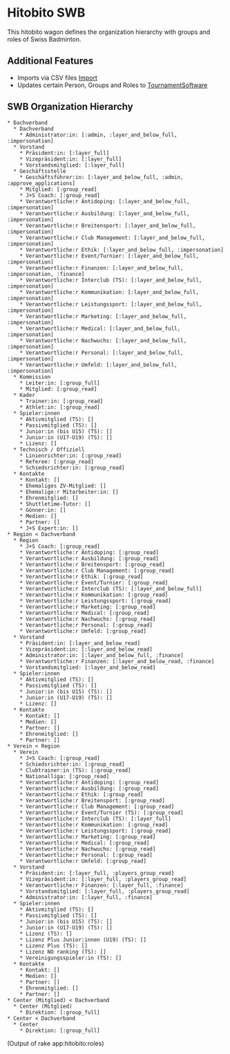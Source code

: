 # Hitobito SWB

This hitobito wagon defines the organization hierarchy with groups and roles
of Swiss Badminton.

## Additional Features

- Imports via CSV files [Import](./doc/import.md)
- Updates certain Person, Groups and Roles to [TournamentSoftware](./doc/tournament_software.md)

## SWB Organization Hierarchy

<!-- roles:start -->
    * Dachverband
      * Dachverband
        * Administrator:in: [:admin, :layer_and_below_full, :impersonation]
      * Vorstand
        * Präsident:in: [:layer_full]
        * Vizepräsident:in: [:layer_full]
        * Vorstandsmitglied: [:layer_full]
      * Geschäftsstelle
        * Geschäftsführer:in: [:layer_and_below_full, :admin, :approve_applications]
        * Mitglied: [:group_read]
        * J+S Coach: [:group_read]
        * Verantwortliche:r Antidoping: [:layer_and_below_full, :impersonation]
        * Verantwortliche:r Ausbildung: [:layer_and_below_full, :impersonation]
        * Verantwortliche:r Breitensport: [:layer_and_below_full, :impersonation]
        * Verantwortliche:r Club Management: [:layer_and_below_full, :impersonation]
        * Verantwortliche:r Ethik: [:layer_and_below_full, :impersonation]
        * Verantwortliche:r Event/Turnier: [:layer_and_below_full, :impersonation]
        * Verantwortliche:r Finanzen: [:layer_and_below_full, :impersonation, :finance]
        * Verantwortliche:r Interclub (TS): [:layer_and_below_full, :impersonation]
        * Verantwortliche:r Kommunikation: [:layer_and_below_full, :impersonation]
        * Verantwortliche:r Leistungssport: [:layer_and_below_full, :impersonation]
        * Verantwortliche:r Marketing: [:layer_and_below_full, :impersonation]
        * Verantwortliche:r Medical: [:layer_and_below_full, :impersonation]
        * Verantwortliche:r Nachwuchs: [:layer_and_below_full, :impersonation]
        * Verantwortliche:r Personal: [:layer_and_below_full, :impersonation]
        * Verantwortliche:r Umfeld: [:layer_and_below_full, :impersonation]
      * Kommission
        * Leiter:in: [:group_full]
        * Mitglied: [:group_read]
      * Kader
        * Trainer:in: [:group_read]
        * Athlet:in: [:group_read]
      * Spieler:innen
        * Aktivmitglied (TS): []
        * Passivmitglied (TS): []
        * Junior:in (bis U15) (TS): []
        * Junior:in (U17-U19) (TS): []
        * Lizenz: []
      * Technisch / Offiziell
        * Linienrichter:in: [:group_read]
        * Referee: [:group_read]
        * Schiedsrichter:in: [:group_read]
      * Kontakte
        * Kontakt: []
        * Ehemaliges ZV-Mitglied: []
        * Ehemalige:r Mitarbeiter:in: []
        * Ehrenmitglied: []
        * Shuttletime-Tutor: []
        * Gönner:in: []
        * Medien: []
        * Partner: []
        * J+S Expert:in: []
    * Region < Dachverband
      * Region
        * J+S Coach: [:group_read]
        * Verantwortliche:r Antidoping: [:group_read]
        * Verantwortliche:r Ausbildung: [:group_read]
        * Verantwortliche:r Breitensport: [:group_read]
        * Verantwortliche:r Club Management: [:group_read]
        * Verantwortliche:r Ethik: [:group_read]
        * Verantwortliche:r Event/Turnier: [:group_read]
        * Verantwortliche:r Interclub (TS): [:layer_and_below_full]
        * Verantwortliche:r Kommunikation: [:group_read]
        * Verantwortliche:r Leistungssport: [:group_read]
        * Verantwortliche:r Marketing: [:group_read]
        * Verantwortliche:r Medical: [:group_read]
        * Verantwortliche:r Nachwuchs: [:group_read]
        * Verantwortliche:r Personal: [:group_read]
        * Verantwortliche:r Umfeld: [:group_read]
      * Vorstand
        * Präsident:in: [:layer_and_below_read]
        * Vizepräsident:in: [:layer_and_below_read]
        * Administrator:in: [:layer_and_below_full, :finance]
        * Verantwortliche:r Finanzen: [:layer_and_below_read, :finance]
        * Vorstandsmitglied: [:layer_and_below_read]
      * Spieler:innen
        * Aktivmitglied (TS): []
        * Passivmitglied (TS): []
        * Junior:in (bis U15) (TS): []
        * Junior:in (U17-U19) (TS): []
        * Lizenz: []
      * Kontakte
        * Kontakt: []
        * Medien: []
        * Partner: []
        * Ehrenmitglied: []
        * Partner: []
    * Verein < Region
      * Verein
        * J+S Coach: [:group_read]
        * Schiedsrichter:in: [:group_read]
        * Clubtrainer:in (TS): [:group_read]
        * Nationalliga: [:group_read]
        * Verantwortliche:r Antidoping: [:group_read]
        * Verantwortliche:r Ausbildung: [:group_read]
        * Verantwortliche:r Ethik: [:group_read]
        * Verantwortliche:r Breitensport: [:group_read]
        * Verantwortliche:r Club Management: [:group_read]
        * Verantwortliche:r Event/Turnier (TS): [:group_read]
        * Verantwortliche:r Interclub (TS): [:layer_full]
        * Verantwortliche:r Kommunikation: [:group_read]
        * Verantwortliche:r Leistungssport: [:group_read]
        * Verantwortliche:r Marketing: [:group_read]
        * Verantwortliche:r Medical: [:group_read]
        * Verantwortliche:r Nachwuchs: [:group_read]
        * Verantwortliche:r Personal: [:group_read]
        * Verantwortliche:r Umfeld: [:group_read]
      * Vorstand
        * Präsident:in: [:layer_full, :players_group_read]
        * Vizepräsident:in: [:layer_full, :players_group_read]
        * Verantwortliche:r Finanzen: [:layer_full, :finance]
        * Vorstandsmitglied: [:layer_full, :players_group_read]
        * Administrator:in: [:layer_full, :finance]
      * Spieler:innen
        * Aktivmitglied (TS): []
        * Passivmitglied (TS): []
        * Junior:in (bis U15) (TS): []
        * Junior:in (U17-U19) (TS): []
        * Lizenz (TS): []
        * Lizenz Plus Junior:innen (U19) (TS): []
        * Lizenz Plus (TS): []
        * Lizenz NO ranking (TS): []
        * Vereinigungsspieler:in (TS): []
      * Kontakte
        * Kontakt: []
        * Medien: []
        * Partner: []
        * Ehrenmitglied: []
        * Partner: []
    * Center (Mitglied) < Dachverband
      * Center (Mitglied)
        * Direktion: [:group_full]
    * Center < Dachverband
      * Center
        * Direktion: [:group_full]
(Output of rake app:hitobito:roles)
<!-- roles:end -->
